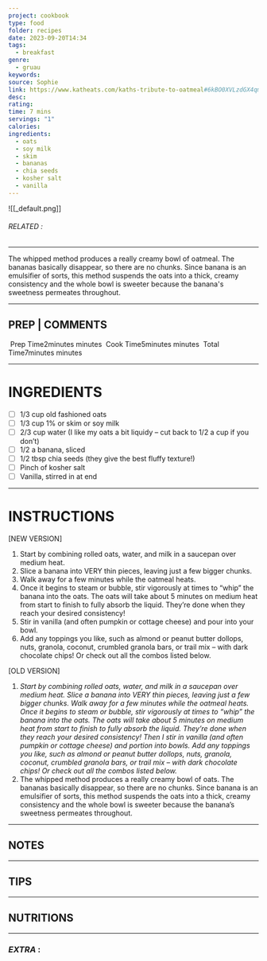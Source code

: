 ```yaml
---
project: cookbook
type: food
folder: recipes
date: 2023-09-20T14:34
tags:
  - breakfast
genre:
  - gruau
keywords: 
source: Sophie
link: https://www.katheats.com/kaths-tribute-to-oatmeal#6kBO0XVLzdGX4qm9.99
desc: 
rating: 
time: 7 mins
servings: "1"
calories: 
ingredients:
  - oats
  - soy milk
  - skim
  - bananas
  - chia seeds
  - kosher salt
  - vanilla
---
```


![[_default.png]]
###### *RELATED* : 
---
The whipped method produces a really creamy bowl of oatmeal. The bananas basically disappear, so there are no chunks. Since banana is an emulsifier of sorts, this method suspends the oats into a thick, creamy consistency and the whole bowl is sweeter because the banana's sweetness permeates throughout.

---
## PREP | COMMENTS

 Prep Time2minutes minutes
 Cook Time5minutes minutes
 Total Time7minutes minutes

---
# INGREDIENTS

- [ ] 1/3 cup old fashioned oats
- [ ] 1/3 cup 1% or skim or soy milk
- [ ] 2/3 cup water (I like my oats a bit liquidy – cut back to 1/2 a cup if you don’t)
- [ ] 1/2 a banana, sliced
- [ ] 1/2 tbsp chia seeds (they give the best fluffy texture!)
- [ ] Pinch of kosher salt
- [ ] Vanilla, stirred in at end

---
# INSTRUCTIONS

[NEW VERSION]

1. Start by combining rolled oats, water, and milk in a saucepan over medium heat. 
2. Slice a banana into VERY thin pieces, leaving just a few bigger chunks.
3. Walk away for a few minutes while the oatmeal heats.
4. Once it begins to steam or bubble, stir vigorously at times to “whip” the banana into the oats. The oats will take about 5 minutes on medium heat from start to finish to fully absorb the liquid. They’re done when they reach your desired consistency!
5. Stir in vanilla (and often pumpkin or cottage cheese) and pour into your bowl.
6. Add any toppings you like, such as almond or peanut butter dollops, nuts, granola, coconut, crumbled granola bars, or trail mix – with dark chocolate chips! Or check out all the combos listed below.


[OLD VERSION]

1. _Start by combining rolled oats, water, and milk in a saucepan over medium heat. Slice a banana into VERY thin pieces, leaving just a few bigger chunks. Walk away for a few minutes while the oatmeal heats. Once it begins to steam or bubble, stir vigorously at times to “whip” the banana into the oats. The oats will take about 5 minutes on medium heat from start to finish to fully absorb the liquid. They’re done when they reach your desired consistency! Then I stir in vanilla (and often pumpkin or cottage cheese) and portion into bowls. Add any toppings you like, such as almond or peanut butter dollops, nuts, granola, coconut, crumbled granola bars, or trail mix – with dark chocolate chips! Or check out all the combos listed below._
2. The whipped method produces a really creamy bowl of oats. The bananas basically disappear, so there are no chunks. Since banana is an emulsifier of sorts, this method suspends the oats into a thick, creamy consistency and the whole bowl is sweeter because the banana’s sweetness permeates throughout.

---
## NOTES



---
## TIPS



---
## NUTRITIONS



---
### *EXTRA* :



